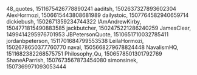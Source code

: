 48_quotes, 1511675426778890241
aaditsh, 1502637327893602304
AlexHormozi, 1506615443808681989
dailystoic, 1507764582940659714
dickiebush, 1502671359234744322
IAmAndrewKirby, 1504771815490883585
jackbutcher, 1502475221286240259
JamesClear, 1499414295976701953
JBPetersonQuote, 1510651710032785411
jordanbpeterson, 1511701684799553538
LeilaHormozi, 1502678650377760770
naval, 1505668279678824448
NavalismHQ, 1511682382268575751
Philosophy_Qu, 1506578501301792769
ShaneAParrish, 1507673567873454080
simonsinek, 1507369971093053444
